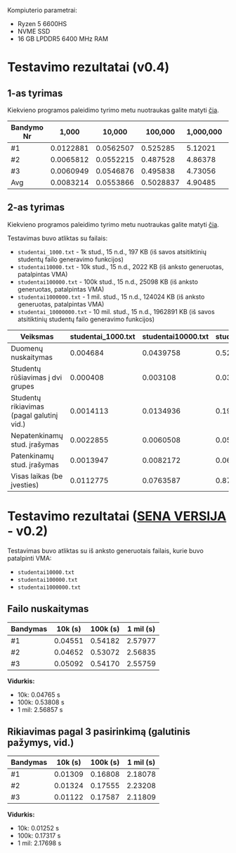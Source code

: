Kompiuterio parametrai: 
- Ryzen 5 6600HS
- NVME SSD
- 16 GB LPDDR5 6400 MHz RAM

# Testavimo rezultatai (v0.4)
## 1-as tyrimas

Kiekvieno programos paleidimo tyrimo metu nuotraukas galite matyti [čia](https://github.com/low048/PirmasLaboratorinis/tree/V0.4/TyrimuNuotraukos/PirmasTyrimas).

| Bandymo Nr | 1,000     | 10,000    | 100,000   | 1,000,000 | 10,000,000 |
|------------|-----------|-----------|-----------|-----------|------------|
| #1         | 0.0122881 | 0.0562507 | 0.525285  | 5.12021   | 50.9886    |
| #2         | 0.0065812 | 0.0552215 | 0.487528  | 4.86378   | 47.3717    |
| #3         | 0.0060949 | 0.0546876 | 0.495838  | 4.73056   | 50.3248    |
| Avg        | 0.0083214 | 0.0553866 | 0.5028837 | 4.90485   | 49.5617    |

## 2-as tyrimas

Kiekvieno programos paleidimo tyrimo metu nuotraukas galite matyti [čia](https://github.com/low048/PirmasLaboratorinis/tree/V0.4/TyrimuNuotraukos/AntrasTyrimas).

Testavimas buvo atliktas su failais:
- `studentai_1000.txt` - 1k stud., 15 n.d., 197 KB (iš savos atsitiktinių studentų failo generavimo funkcijos)
- `studentai10000.txt` - 10k stud., 15 n.d., 2022 KB (iš anksto generuotas, patalpintas VMA)
- `studentai100000.txt` - 100k stud., 15 n.d., 25098 KB (iš anksto generuotas, patalpintas VMA)
- `studentai1000000.txt` - 1 mil. stud., 15 n.d., 124024 KB (iš anksto generuotas, patalpintas VMA)
- `studentai_10000000.txt` - 10 mil. stud., 15 n.d., 1962891 KB (iš savos atsitiktinių studentų failo generavimo funkcijos)

| Veiksmas                                 | studentai_1000.txt | studentai10000.txt | studentai100000.txt | studentai1000000.txt | studentai_1000000.txt |
|------------------------------------------|--------------------|--------------------|---------------------|----------------------|-----------------------|
| Duomenų nuskaitymas                      | 0.004684           | 0.0439758          | 0.525648            | 2.51385              | 40.7778               |
| Studentų rūšiavimas į dvi grupes         | 0.000408           | 0.003108           | 0.0323843           | 0.319982             | 3.22454               |
| Studentų rikiavimas (pagal galutinį vid.)| 0.0014113          | 0.0134936          | 0.195734            | 2.53566              | 36.1703               |
| Nepatenkinamų stud. įrašymas             | 0.0022855          | 0.0060508          | 0.0517857           | 0.49798              | 5.58282               |
| Patenkinamų stud. įrašymas               | 0.0013947          | 0.0082172          | 0.0670584           | 0.60272              | 7.11938               |
| Visas laikas (be įvesties)               | 0.0112775          | 0.0763587          | 0.875746            | 6.4748               | 92.8779               |

# Testavimo rezultatai (<u>SENA VERSIJA</u> - v0.2)

Testavimas buvo atliktas su iš anksto generuotais failais, kurie buvo patalpinti VMA:
- `studentai10000.txt`
- `studentai100000.txt`
- `studentai1000000.txt`

## Failo nuskaitymas

| Bandymas | 10k (s) | 100k (s) | 1 mil (s) |
|----------|---------|----------|-----------|
| #1       | 0.04551 | 0.54182  | 2.57977   |
| #2       | 0.04652 | 0.53072  | 2.56835   |
| #3       | 0.05092 | 0.54170  | 2.55759   |

**Vidurkis:**
- 10k: 0.04765 s
- 100k: 0.53808 s
- 1 mil: 2.56857 s

## Rikiavimas pagal 3 pasirinkimą (galutinis pažymys, vid.)

| Bandymas | 10k (s) | 100k (s) | 1 mil (s) |
|----------|---------|----------|-----------|
| #1       | 0.01309 | 0.16808  | 2.18078   |
| #2       | 0.01324 | 0.17555  | 2.23208   |
| #3       | 0.01122 | 0.17587  | 2.11809   |

**Vidurkis:**
- 10k: 0.01252 s
- 100k: 0.17317 s
- 1 mil: 2.17698 s
